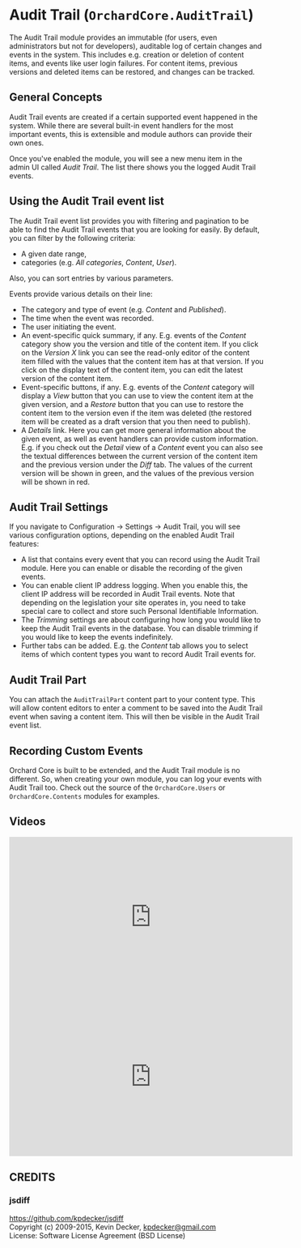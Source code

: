 # Audit Trail (`OrchardCore.AuditTrail`)

The Audit Trail module provides an immutable (for users, even administrators but not for developers), auditable log of certain changes and events in the system. This includes e.g. creation or deletion of content items, and events like user login failures. For content items, previous versions and deleted items can be restored, and changes can be tracked.

## General Concepts

Audit Trail events are created if a certain supported event happened in the system. While there are several built-in event handlers for the most important events, this is extensible and module authors can provide their own ones.

Once you've enabled the module, you will see a new menu item in the admin UI called *Audit Trail*. The list there shows you the logged Audit Trail events.

## Using the Audit Trail event list

The Audit Trail event list provides you with filtering and pagination to be able to find the Audit Trail events that you are looking for easily. By default, you can filter by the following criteria:

- A given date range,
- categories (e.g. *All categories*, *Content*, *User*).

Also, you can sort entries by various parameters.

Events provide various details on their line:

- The category and type of event (e.g. *Content* and *Published*).
- The time when the event was recorded.
- The user initiating the event.
- An event-specific quick summary, if any. E.g. events of the *Content* category show you the version and title of the content item. If you click on the *Version X* link you can see the read-only editor of the content item filled with the values that the content item has at that version. If you click on the display text of the content item, you can edit the latest version of the content item.
- Event-specific buttons, if any. E.g. events of the *Content* category will display a *View* button that you can use to view the content item at the given version, and a *Restore* button that you can use to restore the content item to the version even if the item was deleted (the restored item will be created as a draft version that you then need to publish).
- A *Details* link. Here you can get more general information about the given event, as well as event handlers can provide custom information. E.g. if you check out the *Detail* view of a *Content* event you can also see the textual differences between the current version of the content item and the previous version under the *Diff* tab. The values of the current version will be shown in green, and the values of the previous version will be shown in red.

## Audit Trail Settings

If you navigate to Configuration -> Settings -> Audit Trail, you will see various configuration options, depending on the enabled Audit Trail features:

- A list that contains every event that you can record using the Audit Trail module. Here you can enable or disable the recording of the given events.
- You can enable client IP address logging. When you enable this, the client IP address will be recorded in Audit Trail events. Note that depending on the legislation your site operates in, you need to take special care to collect and store such Personal Identifiable Information.
- The *Trimming* settings are about configuring how long you would like to keep the Audit Trail events in the database. You can disable trimming if you would like to keep the events indefinitely.
- Further tabs can be added. E.g. the *Content* tab allows you to select items of which content types you want to record Audit Trail events for.

## Audit Trail Part

You can attach the `AuditTrailPart` content part to your content type. This will allow content editors to enter a comment to be saved into the Audit Trail event when saving a content item. This will then be visible in the Audit Trail event list.

## Recording Custom Events

Orchard Core is built to be extended, and the Audit Trail module is no different. So, when creating your own module, you can log your events with Audit Trail too. Check out the source of the `OrchardCore.Users` or `OrchardCore.Contents` modules for examples.

## Videos

<iframe width="560" height="315" src="https://www.youtube-nocookie.com/embed/ko0jEgQtXYc" title="YouTube video player" frameborder="0" allow="accelerometer; autoplay; clipboard-write; encrypted-media; gyroscope; picture-in-picture" allowfullscreen></iframe>

<iframe width="560" height="315" src="https://www.youtube-nocookie.com/embed/t28rnjYtlJc" title="YouTube video player" frameborder="0" allow="accelerometer; autoplay; clipboard-write; encrypted-media; gyroscope; picture-in-picture" allowfullscreen></iframe>

## CREDITS

### jsdiff

<https://github.com/kpdecker/jsdiff>  
Copyright (c) 2009-2015, Kevin Decker, <kpdecker@gmail.com>  
License: Software License Agreement (BSD License)
